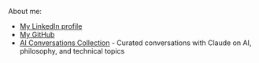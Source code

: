 About me:
* [My LinkedIn profile](https://www.linkedin.com/in/scott-mcguire-2a7081b)
* [My GitHub](https://github.com/abstractionlair)
* [AI Conversations Collection](/conversations/) - Curated conversations with Claude on AI, philosophy, and technical topics

